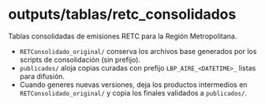 # outputs/tablas/retc_consolidados

Tablas consolidadas de emisiones RETC para la Región Metropolitana.

- `RETConsolidado_original/` conserva los archivos base generados por los scripts de consolidación (sin prefijo).
- `publicados/` aloja copias curadas con prefijo `LBP_AIRE_<DATETIME>_` listas para difusión.
- Cuando generes nuevas versiones, deja los productos intermedios en `RETConsolidado_original/` y copia los finales validados a `publicados/`.
